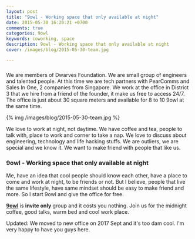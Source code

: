 ```yaml
---
layout: post
title: "9owl - Working space that only available at night"
date: 2015-05-30 16:20:21 +0700
comments: true
categories: 9owl
keywords: coworking, space
description: 9owl - Working space that only available at night
cover: /images/blog/2015-05-30-team.jpg

---
```


### 

We are members of Dwarves Foundation. We are small group of engineers and talented people. At this time we are tech partners with PearComms and Sales In One, 2 companies from Singapore. We work at the office in District 3 that we hire from a friend of the founder, it make us free to access 24/7. The office is just about 30 square meters and available for 8 to 10 9owl at the same time.

{% img /images/blog/2015-05-30-team.jpg %}

We love to work at night, not daytime. We have coffee and tea, people to talk with, place to work and corner to take a nap. We love to discuss about engineering, technology and life hacking stuffs. We are outliers, we are special and we know it. We want to make friend with people that like us.

### 9owl - Working space that only available at night

Me, have an idea that cool people should know each other, have a place to come and work at night, to be friends or not. But I believe, people that live the same lifestyle, have same mindset should be easy to make friend and more. So I start 9owl and give the office for free.

[**9owl**](http://dwarvesf.com/9owl/) is **invite only** group and it costs you nothing. Join us for the midnight coffee, good talks, warm bed and cool work place.

Updated: We moved to new office on 2017 Sept and it's too dam cool. I'm very happy to have you guys here.
